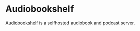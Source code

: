 # Audiobookshelf

[Audiobookshelf](https://github.com/advplyr/audiobookshelf) is a selfhosted audiobook and podcast server.
